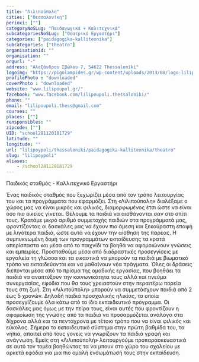 ```yaml
---
title: "Λιλιπούπολη"
cities: ["Θεσσαλονίκη"]
perioxi: [""]
categoryNoSLug: "Παιδαγωγικά + Καλιτεχνικά"
subcategoriesNoSLug: ["Θεατρικό Εργαστήρι"]
categories: ["paidagogika-kallitexnika"]
subcategories: ["theatro"]
organisationid: ""
organisation: ""
orgurl: "-"
address: "Αλεξάνδρου Σβώλου 7, 54622 Thessaloníki"
logoimg: "https://pigolampides.gr/wp-content/uploads/2013/08/logo-lilipoupoli.jpg"
profilePhoto : "downloaded"
coverPhoto : "downloaded"
website: "www.lilipoupol.gr/"
facebook: "www.facebook.com/lilipoupoli.thessaloniki/"
phone: ""
email: "lilipoupoli.thess@gmail.com"
courses: ""
places: [""]
rensponsibles: ""
zipcode: [""]
UID: "school281120181729"
latitude: ""
longitude: ""
url: "lilipoypoli/thessaloniki/paidagogika-kallitexnika/theatro"
slug: "lilipoypoli"
aliases:
    - /school281120181729
---
```



Παιδικός σταθμός - Καλλιτεχνικό Εργαστήρι

Ένας παιδικός σταθμός που ξεχωρίζει μέσα από τον τρόπο λειτουργίας του και τα προγράμματα που εφαρμόζει. Στη «Λιλιπούπολη» διαλέξαμε ο χώρος μας να είναι μικρός και φιλικός, διαμορφωμένος έτσι ώστε να είναι όσο πιο οικείος γίνεται. Θέλουμε τα παιδιά να αισθάνονται σαν στο σπίτι τους. Κρατάμε μικρό αριθμό συμμετοχής παιδιών στα προγράμματά μας, φροντίζοντας οι δασκάλες μας να έχουν πιο άμεση και ξεκούραστη επαφή με λιγότερα παιδιά, ώστε αυτά να έχουν την αίσθηση της παρέας. Η συμπυκνωμένη δομή των προγραμμάτων εκπαίδευσης τα κρατά απερίσπαστα και μέσα από το παιχνίδι τα βοηθά να αφομοιώνουν γνώσεις και εμπειρίες. Προσπαθούμε μέσα από διαδραστικές προσεγγίσεις με εργαλεία τη γλώσσα και τα εικαστικά να μπορούν τα παιδιά με βιωματικό τρόπο να εκπαιδεύονται και να μαθαίνουν νέα πράγματα. Όλες οι δράσεις διέπονται μέσα από το πρίσμα της ομαδικής εργασίας, που βοηθάει τα παιδιά να αναπτύξουν την κοινωνικότητα τους αλλά και πνεύμα συνεργασίας, εφόδια που θα τους χρειαστούν στην περαιτέρω πορεία τους στη ζωή. Στη «Λιλιπούπολη» μπορούν να συμμετάσχουν παιδιά από 2 έως 5 χρονών. Δηλαδή παιδιά προσχολικής ηλικίας, τα οποία προσεγγίζουμε όλα κάτω από το ίδιο εκπαιδευτικό πρόγραμμα. Οι δασκάλες μας όμως με την πείρα τους, είναι αυτές που φροντίζουν η αφομοίωση της γνώσης από τα παιδιά να προσαρμόζεται ανάλογα στα δίχρονα αλλά και τα πεντάχρονα με τέτοιο τρόπο που να είναι φιλικός και εύκολος. Σήμερα το εκπαιδευτικό σύστημα στην πρώτη βαθμίδα του, τα νήπια, απαιτεί από τους γονείς να γνωρίζουν τα παιδιά γραφή και ανάγνωση. Εμείς στη «Λιλιπούπολή» λειτουργούμε προπαρασκευαστικά σε αυτό τον τομέα βοηθώντας τα να μπουν στο χώρο του σχολείου με αρκετά εφόδια για μια πιο ομαλή ενσωμάτωσή τους στην εκπαίδευση.